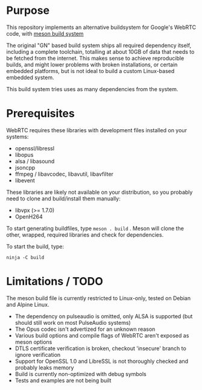 # Purpose

This repository implements an alternative buildsystem for Google's WebRTC code,
with [meson build system](http://mesonbuild.com)

The original "GN" based build system ships all required dependency itself,
including a complete toolchain, totalling at about 10GB of data that needs to be 
fetched from the internet. This makes sense to achieve reproducible builds,
and might lower problems with broken installations, or certain embedded platforms,
but is not ideal to build a custom Linux-based embedded system.

This build system tries uses as many dependencies from the system.

# Prerequisites

WebRTC requires these libraries with development files installed on your systems:

* openssl/libressl
* libopus
* alsa / libasound
* jsoncpp
* ffmpeg / libavcodec, libavutil, libavfilter
* libevent

These libraries are likely not available on your distribution, so you probably need
to clone and build/install them manually:

* libvpx (>= 1.7.0)
* OpenH264

To start generating buildfiles, type `meson . build` .
Meson will clone the other, wrapped, required libraries and check for dependencies.

To start the build, type:

    ninja -C build

# Limitations / TODO

The meson build file is currently restricted to Linux-only, tested on Debian and Alpine Linux.

* The dependency on pulseaudio is omitted, only ALSA is supported (but should still work on most PulseAudio systems)
* The Opus codec isn't advertized for an unknown reason
* Various build options and compile flags of WebRTC aren't exposed as meson options
* DTLS certificate verification is broken, checkout 'insecure' branch to ignore verification
* Support for OpenSSL 1.0 and LibreSSL is not thoroughly checked and probably leaks memory
* Build is currently non-optimized with debug symbols
* Tests and examples are not being built
